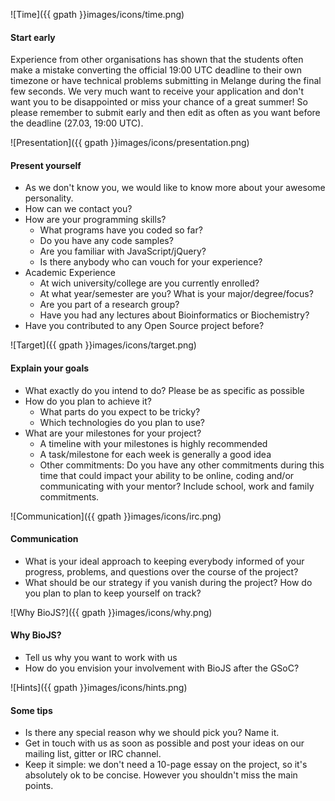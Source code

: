 <div markdown="1" id="apply-div">

![Time]({{ gpath }}images/icons/time.png)

#### Start early

Experience from other organisations has shown that the students often make a mistake converting the official 19:00 UTC deadline to their own timezone or have technical problems submitting in Melange during the final few seconds. We very much want to receive your application and don't want you to be disappointed or miss your chance of a great summer! So please remember to submit early and then edit as often as you want before the deadline (27.03, 19:00 UTC).

![Presentation]({{ gpath }}images/icons/presentation.png)

#### Present yourself

* As we don't know you, we would like to know more about your awesome personality.
* How can we contact you?
* How are your programming skills?
  - What programs have you coded so far?
  - Do you have any code samples?
  - Are you familiar with JavaScript/jQuery?
  - Is there anybody who can vouch for your experience?
* Academic Experience
  - At wich university/college are you currently enrolled?
  - At what year/semester are you? What is your major/degree/focus?
  - Are you part of a research group?
  - Have you had any lectures about Bioinformatics or Biochemistry?
* Have you contributed to any Open Source project before?

![Target]({{ gpath }}images/icons/target.png)

#### Explain your goals

* What exactly do you intend to do? Please be as specific as possible
* How do you plan to achieve it?
  - What parts do you expect to be tricky?
  - Which technologies do you plan to use?
* What are your milestones for your project?
  - A timeline with your milestones is highly recommended
  - A task/milestone for each week is generally a good idea
  - Other commitments: Do you have any other commitments during this time that could impact your ability to be online, coding and/or communicating with your mentor? Include school, work and family commitments.

![Communication]({{ gpath }}images/icons/irc.png)

#### Communication

* What is your ideal approach to keeping everybody informed of your progress, problems, and questions over the course of the project?
* What should be our strategy if you vanish during the project? How do you plan to plan to keep yourself on track?

![Why BioJS?]({{ gpath }}images/icons/why.png)

#### Why BioJS?

* Tell us why you want to work with us
* How do you envision your involvement with BioJS after the GSoC?

![Hints]({{ gpath }}images/icons/hints.png)

#### Some tips

* Is there any special reason why we should pick you? Name it.
* Get in touch with us as soon as possible and post your ideas on our mailing list, gitter or IRC channel.
* Keep it simple: we don't need a 10-page essay on the project, so it's absolutely ok to be concise. However you shouldn't miss the main points.

</div>
